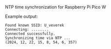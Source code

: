 NTP time synchronization for Raspberry Pi Pico W

Example output:
```
Found known SSID: U_veverek
Connecting: ........
Connected successfully.
Synchronizing time via NTP ...
(2024, 12, 22, 15, 8, 54, 6, 357)
```
